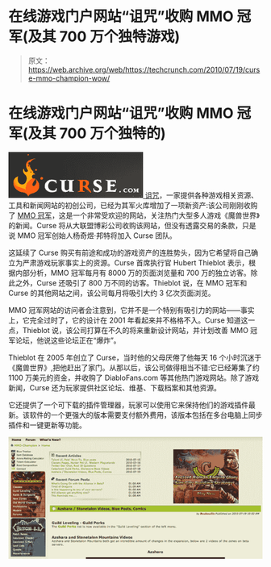 # 在线游戏门户网站“诅咒”收购 MMO 冠军(及其 700 万个独特游戏)

> 原文：<https://web.archive.org/web/https://techcrunch.com/2010/07/19/curse-mmo-champion-wow/>

# 在线游戏门户网站“诅咒”收购 MMO 冠军(及其 700 万个独特的)

[![](img/6799161adaf3417c36399e8708cc5c12.png) ](https://web.archive.org/web/20230221164530/http://www.curse.com/) [诅咒](https://web.archive.org/web/20230221164530/http://www.curse.com/)，一家提供各种游戏相关资源、工具和新闻网站的初创公司，已经为其军火库增加了一项新资产:该公司刚刚收购了 [MMO 冠军](https://web.archive.org/web/20230221164530/http://www.mmo-champion.com/)，这是一个非常受欢迎的网站，关注热门大型多人游戏《魔兽世界》的新闻。Curse 将从大联盟博彩公司收购该网站，但没有透露交易的条款，只是说 MMO 冠军创始人杨奇煜·邦特将加入 Curse 团队。

这延续了 Curse 购买有前途和成功的游戏资产的连胜势头，因为它希望将自己确立为严肃游戏玩家事实上的资源。Curse 首席执行官 Hubert Thieblot 表示，根据内部分析，MMO 冠军每月有 8000 万的页面浏览量和 700 万的独立访客。除此之外，Curse 还吸引了 800 万不同的访客。Thieblot 说，在 MMO 冠军和 Curse 的其他网站之间，该公司每月将吸引大约 3 亿次页面浏览。

MMO 冠军网站的访问者会注意到，它并不是一个特别有吸引力的网站——事实上，它完全过时了，它的设计在 2001 年看起来并不格格不入。Curse 知道这一点，Thieblot 说，该公司打算在不久的将来重新设计网站，并计划改善 MMO 冠军论坛，他说这些论坛正在“爆炸”。

Thieblot 在 2005 年创立了 Curse，当时他的父母厌倦了他每天 16 个小时沉迷于《魔兽世界》,把他赶出了家门。从那以后，该公司做得相当不错:它已经筹集了约 1100 万美元的资金，并收购了 DiabloFans.com 等其他热门游戏网站。除了游戏新闻，Curse 还为玩家提供社区论坛、维基、下载档案和其他资源。

它还提供了一个可下载的插件管理器，玩家可以使用它来保持他们的游戏插件最新。该软件的一个更强大的版本需要支付额外费用，该版本包括在多台电脑上同步插件和一键更新等功能。

![](img/0daa9f403188a06e0cfc591b71807f28.png)